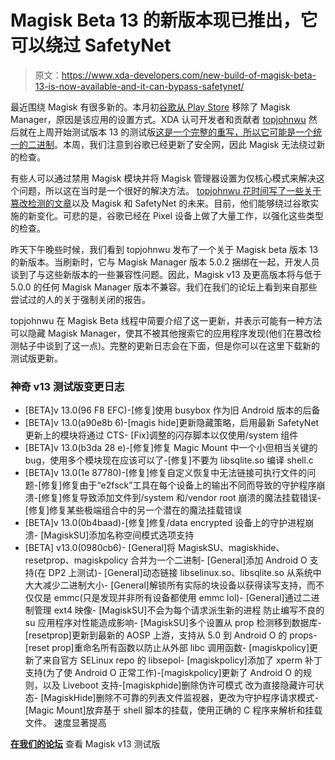 # Magisk Beta 13 的新版本现已推出，它可以绕过 SafetyNet

> 原文：<https://www.xda-developers.com/new-build-of-magisk-beta-13-is-now-available-and-it-can-bypass-safetynet/>

最近围绕 Magisk 有很多新的。本月初[谷歌从 Play Store](https://www.xda-developers.com/magisk-manager-removed-from-play-store-developer-responds-on-the-future-of-magisk/) 移除了 Magisk Manager，原因是该应用的设置方式。XDA 认可开发者和贡献者 [topjohnwu](https://forum.xda-developers.com/member.php?u=4470081) 然后就在上周开始测试版本 13 的测试版[这是一个完整的重写，所以它可能是一个统一的二进制](https://www.xda-developers.com/magisk-v13-0-beta-available-to-test-brings-unified-binary-manual-injection-and-more/)。本周，我们注意到谷歌已经更新了安全网，因此 Magisk 无法绕过新的检查。

有些人可以通过禁用 Magisk 模块并将 Magisk 管理器设置为仅核心模式来解决这个问题，所以这在当时是一个很好的解决方法。 [topjohnwu 花时间写了一些关于篡改检测的文章](https://www.xda-developers.com/magisk-developer-assures-next-magisk-beta-will-pass-safetynet-again/)以及 Magisk 和 SafetyNet 的未来。目前，他们能够绕过谷歌实施的新变化。可悲的是，谷歌已经在 Pixel 设备上做了大量工作，以强化这些类型的检查。

昨天下午晚些时候，我们看到 topjohnwu 发布了一个关于 Magisk beta 版本 13 的新版本。当刷新时，它与 Magisk Manager 版本 5.0.2 捆绑在一起，开发人员谈到了与这些新版本的一些兼容性问题。因此，Magisk v13 及更高版本将与低于 5.0.0 的任何 Magisk Manager 版本不兼容。我们在我们的论坛上看到来自那些尝试过的人的关于强制关闭的报告。

topjohnwu 在 Magisk Beta 线程中简要介绍了这一更新，并表示可能有一种方法可以隐藏 Magisk Manager，使其不被其他搜索它的应用程序发现(他们在篡改检测帖子中谈到了这一点)。完整的更新日志会在下面，但是你可以在这里下载新的测试版更新。

### 神奇 v13 测试版变更日志

*   [BETA]v 13.0(96 F8 EFC)-[修复]使用 busybox 作为旧 Android 版本的后备
*   [BETA]v 13.0(a90e8b 6)-[magis hide]更新隐藏策略，启用最新 SafetyNet 更新上的模块将通过 CTS- [Fix]调整的闪存脚本以仅使用/system 组件
*   [BETA]v 13.0(b3da 28 e)-[修复]修复 Magic Mount 中一个小但相当关键的 bug，使用多个模块现在应该可以了-[修复]不要为 libsqlite.so 编译 shell.c
*   [BETA]v 13.0(1e 87780)-[修复]修复自定义恢复中无法链接可执行文件的问题-[修复]修复由于“e2fsck”工具在每个设备上的输出不同而导致的守护程序崩溃-[修复]修复导致添加文件到/system 和/vendor root 崩溃的魔法挂载错误-[修复]修复某些极端组合中的另一个潜在的魔法挂载错误
*   [BETA]v 13.0(0b4baad)-[修复]修复/data encrypted 设备上的守护进程崩溃- [MagiskSU]添加名称空间模式选项支持
*   [BETA] v13.0(0980cb6)- [General]将 MagiskSU、magiskhide、resetprop、magiskpolicy 合并为一个二进制- [General]添加 Android O 支持(在 DP2 上测试)- [General]动态链接 libselinux.so、libsqlite.so 从系统中大大减少二进制大小- [General]解锁所有实际的块设备以获得读写支持，而不仅仅是 emmc(只是发现并非所有设备都使用 emmc lol)- [General]通过二进制管理 ext4 映像- [MagiskSU]不会为每个请求派生新的进程 防止编写不良的 su 应用程序对性能造成影响- [MagiskSU]多个设置从 prop 检测移到数据库- [resetprop]更新到最新的 AOSP 上游，支持从 5.0 到 Android O 的 props-[reset prop]重命名所有函数以防止从外部 libc 调用函数- [magiskpolicy]更新了来自官方 SELinux repo 的 libsepol- [magiskpolicy]添加了 xperm 补丁支持(为了使 Android O 正常工作)-[magiskpolicy]更新了 Android O 的规则，以及 Liveboot 支持-[magiskphide]删除伪许可模式 改为直接隐藏许可状态- [MagiskHide]删除不可靠的列表文件监视器，更改为守护程序请求模式- [Magic Mount]放弃基于 shell 脚本的挂载，使用正确的 C 程序来解析和挂载文件。 速度显著提高

[**在我们的论坛**](https://forum.xda-developers.com/apps/magisk/beta-magisk-v13-0-0980cb6-t3618589/post72686834#post72686834) 查看 Magisk v13 测试版